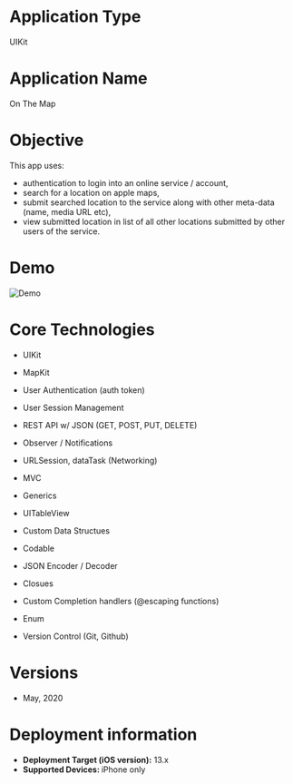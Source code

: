 # Application Type
UIKit

# Application Name
On The Map

# Objective
This app uses:
- authentication to login into an online service / account,
- search for a location on apple maps,
- submit searched location to the service along with other meta-data (name, media URL etc),
- view submitted location in list of all other locations submitted by other users of the service.


# Demo
![Demo](Demo_10092020.gif)

# Core Technologies

- UIKit

- MapKit

- User Authentication (auth token)

- User Session Management

- REST API w/ JSON (GET, POST, PUT, DELETE)

- Observer / Notifications

- URLSession, dataTask (Networking)

- MVC

- Generics

- UITableView

- Custom Data Structues 

- Codable

- JSON Encoder / Decoder

- Closues

- Custom Completion handlers (@escaping functions)

- Enum

- Version Control (Git, Github)


# Versions
- May, 2020

# Deployment information

- <strong>Deployment Target (iOS version):</strong> 13.x
- <strong>Supported Devices: </strong>iPhone only
